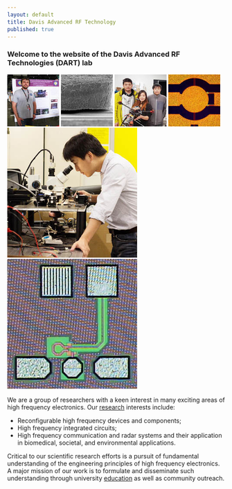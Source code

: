 ```yaml
---
layout: default
title: Davis Advanced RF Technology
published: true
---
```



### Welcome to the website of the Davis Advanced RF Technologies (DART) lab
<!---
<img src="/images/gallery.gif" width="300px" style="float:right; margin-top:10px; margin-left:15px;">
-->

![Drone](images/daniel_s.jpg "Logo Title Text 1") ![Drone](images/mems1_s.jpg "Logo Title Text 1") ![Drone](images/drone_s.jpg "Logo Title Text 1") ![Drone](images/mems2_s.jpg "Logo Title Text 1") ![Drone](images/liu_s.jpg "Logo Title Text 1") ![Drone](images/osc_s.jpg "Logo Title Text 1")

We are a group of researchers with a keen interest in many exciting areas of high frequency electronics. Our [research](/research/) interests include:

- Reconfigurable high frequency devices and components;
- High frequency integrated circuits;
- High frequency communication and radar systems and their application in biomedical, societal, and environmental applications.

Critical to our scientific research efforts is a pursuit of fundamental understanding of the engineering principles of high frequency electronics. A major mission of our work is to formulate and disseminate such understanding through university [education](/education/) as well as community outreach.
<!---
The DART lab is housed in Kemper Hall on the beautiful UC Davis campus. The lab is affiliated with the Davis Millimeter-wave Research Center (DMRC). The DMRC is broadly focused on fostering millimeter wave technology for wireless communications, radar, sensing, and imaging systems.
-->

<!--
<div class="alert alert-danger">
    A postdoc researcher position is available. More details can be found <a href="/people/postdoc-cm.html"> here </a>.
</div>
-->
<!---
<div class="alert alert-info">
    A Ph.D. position is available for Fall 2017. Strong analytical capabilities and a background in analog and/or radio frequency IC are preferred.
</div>
<!---
#### A postdoc researcher position is available for 2016. More details can be found [here](/postdoccm.html).

We are always looking for motivated students and researchers to join the group. Read [more](/joiningdart.html) if you are interested.
-->
